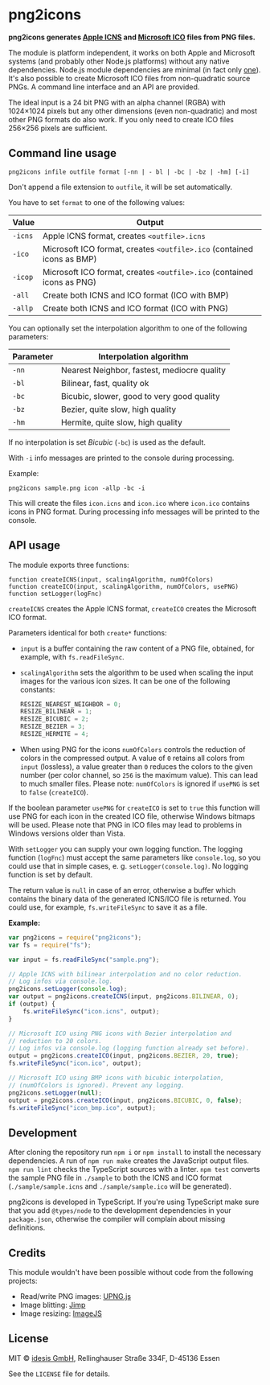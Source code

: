 # png2icons

**png2icons generates [Apple ICNS](https://en.wikipedia.org/wiki/Apple_Icon_Image_format) 
and [Microsoft ICO](https://en.wikipedia.org/wiki/ICO_(file_format)) files from PNG 
files.**

The module is platform independent, it works on both Apple and Microsoft systems 
(and probably other Node.js platforms) without any native dependencies. Node.js module 
dependencies are minimal (in fact only [one](https://www.npmjs.com/package/pako)). 
It's also possible to create Microsoft ICO files from non-quadratic source PNGs. 
A command line interface and an API are provided.

The ideal input is a 24 bit PNG with an alpha channel (RGBA) with 1024×1024 pixels 
but any other dimensions (even non-quadratic) and most other PNG formats do also 
work. If you only need to create ICO files 256×256 pixels are sufficient.


## Command line usage

```
png2icons infile outfile format [-nn | - bl | -bc | -bz | -hm] [-i]
```

Don\'t append a file extension to `outfile`, it will be set automatically.

You have to set `format` to one of the following values:

|  Value  |  Output |
|---------|---------|
| `-icns` | Apple ICNS format, creates `<outfile>.icns` |
| `-ico`  | Microsoft ICO format, creates `<outfile>.ico` (contained icons as BMP) |
| `-icop` | Microsoft ICO format, creates `<outfile>.ico` (contained icons as PNG) |
| `-all`  | Create both ICNS and ICO format (ICO with BMP) |
| `-allp` | Create both ICNS and ICO format (ICO with PNG) |

You can optionally set the interpolation algorithm to one of the following parameters:

|  Parameter | Interpolation algorithm |
|------------|-------------------------|
| `-nn`      | Nearest Neighbor, fastest, mediocre quality |
| `-bl`      | Bilinear, fast, quality ok |
| `-bc`      | Bicubic, slower, good to very good quality |
| `-bz`      | Bezier, quite slow, high quality |
| `-hm`      | Hermite, quite slow, high quality |

If no interpolation is set *Bicubic* (`-bc`) is used as the default.

With `-i` info messages are printed to the console during processing.

Example:

```
png2icons sample.png icon -allp -bc -i
```

This will create the files `icon.icns` and `icon.ico` where `icon.ico`
contains icons in PNG format. During processing info messages will be
printed to the console.


## API usage

The module exports three functions:

```
function createICNS(input, scalingAlgorithm, numOfColors)
function createICO(input, scalingAlgorithm, numOfColors, usePNG)
function setLogger(logFnc)
```

`createICNS` creates the Apple ICNS format, `createICO` creates the Microsoft 
ICO format.

Parameters identical for both `create*` functions:

- `input` is a buffer containing the raw content of a PNG file, obtained, for 
  example, with `fs.readFileSync`.

- `scalingAlgorithm` sets the algorithm to be used when scaling the input 
  images for the various icon sizes. It can be one of the following constants:

    ```javascript
    RESIZE_NEAREST_NEIGHBOR = 0;
    RESIZE_BILINEAR = 1;
    RESIZE_BICUBIC = 2;
    RESIZE_BEZIER = 3;
    RESIZE_HERMITE = 4;
    ```

- When using PNG for the icons `numOfColors` controls the reduction of colors in 
  the compressed output. A value of `0` retains all colors from `input` (lossless),
  a value greater than `0` reduces the colors to the given number (per color channel,
  so `256` is the maximum value). This can lead to much smaller files. Please note: 
  `numOfColors` is ignored if `usePNG` is set to `false` (`createICO`).

If the boolean parameter `usePNG` for `createICO` is set to `true` this function 
will use PNG for each icon in the created ICO file, otherwise Windows bitmaps will 
be used. Please note that PNG in ICO files may lead to problems in Windows versions 
older than Vista.

With `setLogger` you can supply your own logging function. The logging function
(`logFnc`) must accept the same parameters like `console.log`, so you could use 
that in simple cases, e. g. `setLogger(console.log)`. No logging function is set
by default.

The return value is `null` in case of an error, otherwise a buffer which contains 
the binary data of the generated ICNS/ICO file is returned. You could use, for 
example, `fs.writeFileSync` to save it as a file. 

**Example:**

```javascript
var png2icons = require("png2icons");
var fs = require("fs");

var input = fs.readFileSync("sample.png");

// Apple ICNS with bilinear interpolation and no color reduction.
// Log infos via console.log.
png2icons.setLogger(console.log);
var output = png2icons.createICNS(input, png2icons.BILINEAR, 0);
if (output) {
    fs.writeFileSync("icon.icns", output);
}

// Microsoft ICO using PNG icons with Bezier interpolation and 
// reduction to 20 colors. 
// Log infos via console.log (logging function already set before).
output = png2icons.createICO(input, png2icons.BEZIER, 20, true);
fs.writeFileSync("icon.ico", output);

// Microsoft ICO using BMP icons with bicubic interpolation,
// (numOfColors is ignored). Prevent any logging.
png2icons.setLogger(null);
output = png2icons.createICO(input, png2icons.BICUBIC, 0, false);
fs.writeFileSync("icon_bmp.ico", output);
```


## Development

After cloning the repository run `npm i` or `npm install` to install the necessary 
dependencies. A run of `npm run make` creates the JavaScript output files. 
`npm run lint` checks the TypeScript sources with a linter. `npm test` converts 
the sample PNG file in `./sample` to both the ICNS and ICO format 
(`./sample/sample.icns` and `./sample/sample.ico` will be generated).

png2icons is developed in TypeScript. If you're using TypeScript make sure that 
you add `@types/node` to the development dependencies in your `package.json`, 
otherwise the compiler will complain about missing definitions. 


## Credits

This module wouldn't have been possible without code from the following projects:

- Read/write PNG images: [UPNG.js](https://github.com/photopea/UPNG.js)
- Image blitting: [Jimp](https://github.com/oliver-moran/jimp)
- Image resizing: [ImageJS](https://github.com/guyonroche/imagejs)

## License

MIT © [idesis GmbH](http://www.idesis.de), Rellinghauser Straße 334F, D-45136 Essen

See the `LICENSE` file for details.
